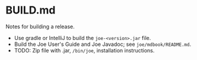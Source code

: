 # BUILD.md

Notes for building a release.

- Use gradle or IntelliJ to build the `joe-<version>.jar` file.
- Build the Joe User's Guide and Joe Javadoc; see `joe/mdbook/README.md`.
- TODO: Zip file with .jar, `/bin/joe`, installation instructions.